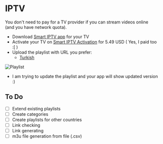 # IPTV

You don't need to pay for a TV provider if you can stream videos online (and you have network quota).

- Download [Smart IPTV app](https://siptv.eu/howto/) for your TV
- Activate your TV on [Smart IPTV Activation](https://siptv.eu/activation/) for 5.49 USD ( Yes, I paid too :[ )
- Upload the playlist with URL you prefer:
  - [Turkish](https://raw.githubusercontent.com/suphero/IPTV/master/TR.m3u8)

![Playlist](playlist.png)

- I am trying to update the playlist and your app will show updated version :)

## To Do

- [ ] Extend existing playlists
- [ ] Create categories
- [ ] Create playlists for other countries
- [ ] Link checking
- [ ] Link generating
- [ ] m3u file generation from file (.csv)
